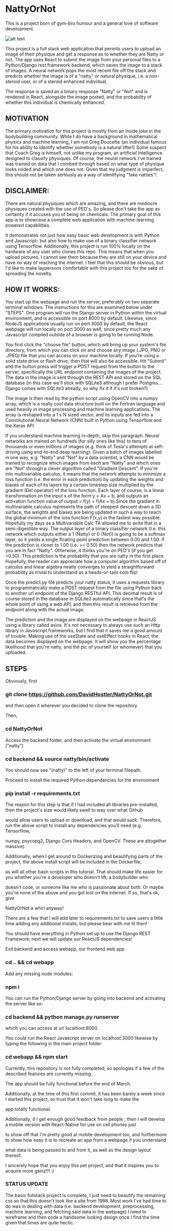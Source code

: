 # NattyOrNot
This is a project born of gym-bro humour and a general love of software development.



![alt text](https://d3h9ln6psucegz.cloudfront.net/wp-content/uploads/2009/09/Building-a-Bodybuilder-Back.jpg)



This project is a full stack web application that permits users to upload an image of their physique and get a response as to whether they 
are Natty or not. The app uses React to submit the image from your personal files to a Python/Django rest framework backend, which saves
the image to a stack of images. A neural network pops the most recent file off the stack and predicts whether the image is of a "natty" 
or natural physique, i.e. a non-steroid user, or of a steroid enhanced individual.

The response is saved as a binary response "Natty" or "Not" and is rendered in React, alongside the image posted, and the probability of whether this individual is chemically enhanced.

## MOTIVATION

The primary motivation for this project is mostly from an inside joke in the bodybuilding community. While I do have a background in mathematical physics and machine learning, I am not 
Greg Doucette (an individual famous for his ability to identify whether somebody is a natural lifter!)
Some suspect that Coach Greg is himself, not unlike my program, an artificial intelligence designed to classify physiques.
Of course, the neural network I've trained was trained on data that I combed through based on what type of physique looks roided and which one does not.
Given that my judgment is imperfect, this should not be taken seriously as a way of identifying "fake natties"!

## DISCLAIMER:

There are natural physiques which are amazing, and there are mediocre physiques created with the use of PED's. So please don't take the app as certainty 
if it accuses you of being on chemicals.
The primary goal of this app is to showcase a complete web application with machine-learning powered capabilities.

It demonstrates not just how easy basic web development is with Python and Javascript- but also how to make use of a binary classifier network using Tensorflow.
Additionally, this project is run 100% locally on the hardware of any user who clones this repo. This means that when you upload pictures, I cannot see them because they are still on your device and have no way of reaching the internet. I feel that this should be obvious, but I'd like to make laypersons comfortable with this project too for the sake of spreading the novelty. 


## HOW IT WORKS:

You start up the webpage and run the server, preferably on two separate terminal windows. The instructions for this are examined below under "STEPS".
One program will run the Django server in Python within the virtual environment, and is accessible on port 8000 by default. Likewise, since NodeJS applications usually run on port 3000 by default, the React webpage will run locally on port 3000 as well, since pretty much any Javascript compiled outside of a browser is going to be running Node.

You first click the "choose file" button, which will bring up your system's file directory, from which you can click on and choose any image (.JPG, PNG or .JPEG) file that you can access on your machine locally. If you're using a solid state drive or flash drive, then that will also be accessible.
Hit "Submit" and the button press will trigger a POST request from the button to the server, specifically the URL endpoint containing the images of 
the project. The data in the image is sent through the REST API and stored on the SQL database (in this case we'll stick with SQLite3 although I prefer 
Postgres... Django comes with SQLite3 already, so why fix it if it's not broken?)

The image is then read by the python script using OpenCV into a numpy array, which is a really cool data structure built on the Fortran language and used heavily in image processing and machine learning applications. The array is reshaped into a 1 x N sized vector, and its inputs are fed into a Convolutional Neural Network (CNN) built in Python using Tensorflow and the Keras API. 

If you understand machine learning in-depth, skip this paragraph. Neural networks are trained on hundreds (for silly ones like this) to tens of thousands or even millions of images (e.g. think of Tesla's attempts at self-driving using end-to-end deep learning).
Given a batch of images labelled in one way, e.g. "Natty" and "Not" by a data scientist, a CNN would be trained to recognize which images from each are "Natty" and which ones are "Not" through a clever algorithm called "Gradient Descent". If you're into multivariable calculus, it means that the network attempts to minimize a loss function (i.e. the error in each prediction) by updating the weights and biases of each of its layers by a certain timestep size multiplied by the gradient (Del operator) of the loss function. 
Each layer of course, is a linear transformation  on the input x of the form 
y = Ax + b, and outputs an activation function value of output = f(y) = f(Ax + b).Since the gradient in multivariable calculus represents the path of steepest descent down a 3D surface, the weights and biases are being updated in such a way to reach the global minimum of the loss function F(x,y) in the fastest way possible. Hopefully my days as a Multivariable Calc TA allowed me to write that in a semi-digestible way. 
The output layer of a binary classifier network (I.e. this network which outputs either a 1 (Natty) or 0 (Not)) is going to be a softmax layer, so it yields a single floating point prediction between 0.00 and 1.00. If the prediction is closer to 1.00 (i.e. >= 0.50) then the network predicts that you
are in fact "Natty". Otherwise, it thinks you're on PED's (if you get <0.50). This prediction is the probability that you are natty in the first place.
Hopefully, the reader can appreciate how a computer algorithm based off of calculus and linear algebra neatly converges to yield a straightforward probability as trivial to understand as a heads-or-tails coin flip!

Once the predict.py file predicts your natty status, it uses a requests library to programmatically make a POST request from the file using Python back to another url endpoint of the Django RESTful API. This decimal result is of course stored in the database in SQLite3 automatically since that's the whole point of using a web API, and then this result is retrieved from the endpoint along with the actual image.

The prediction and the image are displayed on the webpage in ReactJS using a library called axios. It's not necessary to always use such an Http library in Javascript frameworks, but I find that it saves me a good amount of trouble. Making use of the useState and useEffect hooks in React, the data becomes displayed on the webpage. It will show you the percentage likelihood that you're natty, and the pic of yourself (or whomever) that you uploaded.





## STEPS


Obviously, first

### git clone https://github.com/DavidHostler/NattyOrNot.git

and then open it wherever you decided to clone the repository.

Then, 

### cd NattyOrNot

Access the backend folder, and then activate the virtual environment ("natty")

### cd backend && source natty/bin/activate 

You should now see "(natty)" to the left of your terminal filepath.

Proceed to install the required Python dependencies for the environment

### pip install -r requirements.txt

The reason for this step is that if I had included all libraries pre-installed, then the project's size would likely swell to way over what Github

would allow users to upload or download, and that would suck. Therefore, run the above script to install any dependencies you'll need (e.g. Tensorflow, 

numpy, psycopg2, Django Cors Headers, and OpenCV. These are altogether massive).

Additionally, when I get around to Dockerizing and beautifying parts of the project, the above install script will be included in the Dockerfile, 

as will all other bash scripts in this tutorial. That should make life easier for you whether you're a developer who doesn't lift, a bodybuilder who 

doesn't code, or someone like me who is passionate about both. Or maybe you're none of the above and you got lost on the internet. If so, that's ok, give 

NattyOrNot a whirl anyway!

There are a few that I will add later to requirements.txt to save users a little time adding any additional installs, but please bear with me til then!

You should have everything in Python set up to use the Django REST Framework; next we will update our ReactJS dependencies!

Exit backend and access webapp, our frontend web app

### cd .. && cd webapp

Add any missing node modules:

### npm i


You can run the Python/Django server by going into backend and activating the server like so:

### cd backend && python manage.py runserver

which you can access at url localhost:8000.


You could run the React Javascript server on localhost:3000 likewise by typing the following in the main project folder:

### cd webapp && npm start

Currently, this repository is not fully completed, so apologies if a few of the described features are currently missing. 

The app should be fully functional before the end of March.

Additionally, at the time of this first commit, it has been barely a week since I started this project, so trust that it won't take long to make the 

app totally functional.

Additionally, if I get enough good feedback from people , then I will develop a mobile version with React-Native for use on cell phones just 

to show off that I'm pretty good at mobile development too, and furthermore to show how easy it is to recreate an app from a webpage if you understand

what data is being passed to and from it, as well as the design layout thereof.


I sincerely hope that you enjoy this pet project, and that it inspires you to acquire more gainz!!! :)






### STATUS UPDATE 

The basic fullstack project is complete, I just need to beautify the remaining css so that this doesn't look like a site from 1998.
Most work I've had time to do was in dealing with data (i.e. backend development, preprocessing, machine learning, and fetching said data in the webpage)
I need to wireframe and then code a handsome looking design once I find the time given that times are quite hectic.






 





